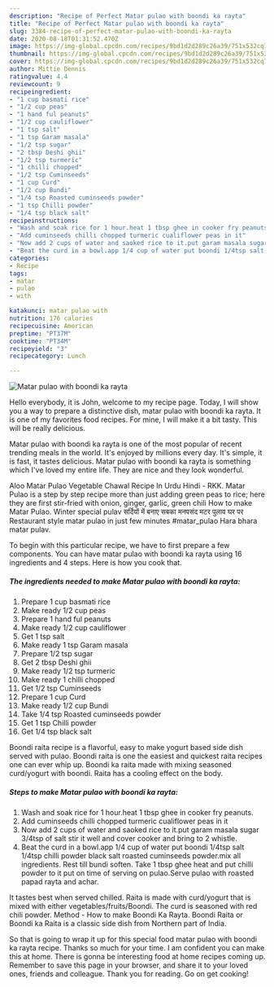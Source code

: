 ```yaml
---
description: "Recipe of Perfect Matar pulao with boondi ka rayta"
title: "Recipe of Perfect Matar pulao with boondi ka rayta"
slug: 3384-recipe-of-perfect-matar-pulao-with-boondi-ka-rayta
date: 2020-08-18T01:31:52.470Z
image: https://img-global.cpcdn.com/recipes/9bd1d2d289c26a39/751x532cq70/matar-pulao-with-boondi-ka-rayta-recipe-main-photo.jpg
thumbnail: https://img-global.cpcdn.com/recipes/9bd1d2d289c26a39/751x532cq70/matar-pulao-with-boondi-ka-rayta-recipe-main-photo.jpg
cover: https://img-global.cpcdn.com/recipes/9bd1d2d289c26a39/751x532cq70/matar-pulao-with-boondi-ka-rayta-recipe-main-photo.jpg
author: Mittie Dennis
ratingvalue: 4.4
reviewcount: 9
recipeingredient:
- "1 cup basmati rice"
- "1/2 cup peas"
- "1 hand ful peanuts"
- "1/2 cup cauliflower"
- "1 tsp salt"
- "1 tsp Garam masala"
- "1/2 tsp sugar"
- "2 tbsp Deshi ghii"
- "1/2 tsp turmeric"
- "1 chilli chopped"
- "1/2 tsp Cuminseeds"
- "1 cup Curd"
- "1/2 cup Bundi"
- "1/4 tsp Roasted cuminseeds powder"
- "1 tsp Chilli powder"
- "1/4 tsp black salt"
recipeinstructions:
- "Wash and soak rice for 1 hour.heat 1 tbsp ghee in cooker fry peanuts."
- "Add cuminseeds chilli chopped turmeric cualiflower peas in it"
- "Now add 2 cups of water and saoked rice to it.put garam masala sugar 3/4tsp of salt stir it well and cover cooker and bring to 2 whistle."
- "Beat the curd in a bowl.app 1/4 cup of water put boondi 1/4tsp salt 1/4tsp chilli powder black salt roasted cuminseeds powder.mix all ingredients. Rest till bundi soften. Take 1 tbsp ghee heat and put chilli powder to it put on time of serving on pulao.Serve pulao with roasted papad rayta and achar."
categories:
- Recipe
tags:
- matar
- pulao
- with

katakunci: matar pulao with 
nutrition: 176 calories
recipecuisine: American
preptime: "PT37M"
cooktime: "PT34M"
recipeyield: "3"
recipecategory: Lunch

---
```



![Matar pulao with boondi ka rayta](https://img-global.cpcdn.com/recipes/9bd1d2d289c26a39/751x532cq70/matar-pulao-with-boondi-ka-rayta-recipe-main-photo.jpg)

Hello everybody, it is John, welcome to my recipe page. Today, I will show you a way to prepare a distinctive dish, matar pulao with boondi ka rayta. It is one of my favorites food recipes. For mine, I will make it a bit tasty. This will be really delicious.

Matar pulao with boondi ka rayta is one of the most popular of recent trending meals in the world. It's enjoyed by millions every day. It's simple, it is fast, it tastes delicious. Matar pulao with boondi ka rayta is something which I've loved my entire life. They are nice and they look wonderful.

Aloo Matar Pulao Vegetable Chawal Recipe In Urdu Hindi - RKK. Matar Pulao is a step by step recipe more than just adding green peas to rice; here they are first stir-fried with onion, ginger, garlic, green chili How to make Matar Pulao. Winter special pulav सर्दियों में बनाए सबका मनपसंद मटर पुलाव घर पर Restaurant style matar pulao in just few minutes #matar_pulao Hara bhara matar pulav.


To begin with this particular recipe, we have to first prepare a few components. You can have matar pulao with boondi ka rayta using 16 ingredients and 4 steps. Here is how you cook that.

<!--inarticleads1-->

##### The ingredients needed to make Matar pulao with boondi ka rayta:

1. Prepare 1 cup basmati rice
1. Make ready 1/2 cup peas
1. Prepare 1 hand ful peanuts
1. Make ready 1/2 cup cauliflower
1. Get 1 tsp salt
1. Make ready 1 tsp Garam masala
1. Prepare 1/2 tsp sugar
1. Get 2 tbsp Deshi ghii
1. Make ready 1/2 tsp turmeric
1. Make ready 1 chilli chopped
1. Get 1/2 tsp Cuminseeds
1. Prepare 1 cup Curd
1. Make ready 1/2 cup Bundi
1. Take 1/4 tsp Roasted cuminseeds powder
1. Get 1 tsp Chilli powder
1. Get 1/4 tsp black salt


Boondi raita recipe is a flavorful, easy to make yogurt based side dish served with pulao. Boondi raita is one the easiest and quickest raita recipes one can ever whip up. Boondi ka raita made with mixing seasoned curd/yogurt with boondi. Raita has a cooling effect on the body. 

<!--inarticleads2-->

##### Steps to make Matar pulao with boondi ka rayta:

1. Wash and soak rice for 1 hour.heat 1 tbsp ghee in cooker fry peanuts.
1. Add cuminseeds chilli chopped turmeric cualiflower peas in it
1. Now add 2 cups of water and saoked rice to it.put garam masala sugar 3/4tsp of salt stir it well and cover cooker and bring to 2 whistle.
1. Beat the curd in a bowl.app 1/4 cup of water put boondi 1/4tsp salt 1/4tsp chilli powder black salt roasted cuminseeds powder.mix all ingredients. Rest till bundi soften. Take 1 tbsp ghee heat and put chilli powder to it put on time of serving on pulao.Serve pulao with roasted papad rayta and achar.


It tastes best when served chilled. Raita is made with curd/yogurt that is mixed with either vegetables/fruits/Boondi. The curd is seasoned with red chili powder. Method - How to make Boondi Ka Rayta. Boondi Raita or Boondi ka Raita is a classic side dish from Northern part of India. 

So that is going to wrap it up for this special food matar pulao with boondi ka rayta recipe. Thanks so much for your time. I am confident you can make this at home. There is gonna be interesting food at home recipes coming up. Remember to save this page in your browser, and share it to your loved ones, friends and colleague. Thank you for reading. Go on get cooking!

